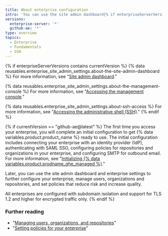 ```yaml
---
title: About enterprise configuration
intro: 'You can use the site admin dashboard{% if enterpriseServerVersions contains currentVersion %}, {% data variables.enterprise.management_console %}, and administrative shell (SSH) {% elsif currentVersion == "github-ae@latest" %} and enterprise settings or contact support{% endif %} to manage your enterprise.'
versions:
  enterprise-server: '*'
  github-ae: '*'
type: overview
topics:
  - Enterprise
  - Fundamentals
  - SSH
---
```


{% if enterpriseServerVersions contains currentVersion %}
{% data reusables.enterprise_site_admin_settings.about-the-site-admin-dashboard %} For more information, see "[Site admin dashboard](/admin/configuration/site-admin-dashboard)."

{% data reusables.enterprise_site_admin_settings.about-the-management-console %} For more information, see "[Accessing the management console](/admin/configuration/accessing-the-management-console)."

{% data reusables.enterprise_site_admin_settings.about-ssh-access %} For more information, see "[Accessing the administrative shell (SSH)](/admin/configuration/accessing-the-administrative-shell-ssh)."
{% endif %}

{% if currentVersion == "github-ae@latest" %}
The first time you access your enterprise, you will complete an initial configuration to get {% data variables.product.product_name %} ready to use. The initial configuration includes connecting your enterprise with an identity provider (IdP), authenticating with SAML SSO, configuring policies for repositories and organizations in your enterprise, and configuring SMTP for outbound email. For more information, see "[Initializing {% data variables.product.prodname_ghe_managed %}](/admin/configuration/initializing-github-ae)."

Later, you can use the site admin dashboard and enterprise settings to further configure your enterprise, manage users, organizations and repositories, and set policies that reduce risk and increase quality. 

All enterprises are configured with subdomain isolation and support for TLS 1.2 and higher for encrypted traffic only.
{% endif %}

### Further reading

- "[Managing users, organizations, and repositories](/admin/user-management)"
- "[Setting policies for your enterprise](/admin/policies)"

